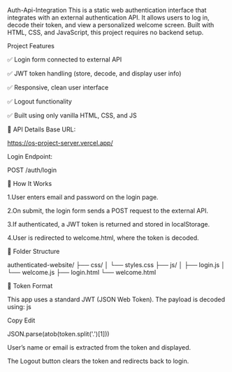  Auth-Api-Integration
This is a static web authentication interface that integrates with an external authentication API. It allows users to log in, decode their token, and view a personalized welcome screen. Built with HTML, CSS, and JavaScript, this project requires no backend setup.

Project Features

✅ Login form connected to external API

✅ JWT token handling (store, decode, and display user info)

✅ Responsive, clean user interface

✅ Logout functionality

✅ Built using only vanilla HTML, CSS, and JS

🔗 API Details
Base URL:

https://os-project-server.vercel.app/

Login Endpoint:

POST /auth/login

🧪 How It Works

1.User enters email and password on the login page.

2.On submit, the login form sends a POST request to the external API.

3.If authenticated, a JWT token is returned and stored in localStorage.

4.User is redirected to welcome.html, where the token is decoded.

📝 Folder Structure

authenticated-website/
├── css/
│   └── styles.css
├── js/
│   ├── login.js
│   └── welcome.js
├── login.html
└── welcome.html

🔐 Token Format

This app uses a standard JWT (JSON Web Token). The payload is decoded using:
js

Copy
Edit

JSON.parse(atob(token.split('.')[1]))



User’s name or email is extracted from the token and displayed.

The Logout button clears the token and redirects back to login.
